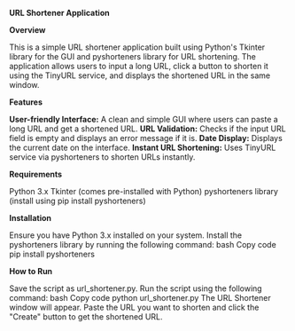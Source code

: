 **URL Shortener Application**

**Overview**

This is a simple URL shortener application built using Python's Tkinter library for the GUI and pyshorteners library for URL shortening. The application allows users to input a long URL, click a button to shorten it using the TinyURL service, and displays the shortened URL in the same window.

**Features**

**User-friendly Interface:** A clean and simple GUI where users can paste a long URL and get a shortened URL.
**URL Validation:** Checks if the input URL field is empty and displays an error message if it is.
**Date Display:** Displays the current date on the interface.
**Instant URL Shortening:** Uses TinyURL service via pyshorteners to shorten URLs instantly.


**Requirements**

Python 3.x
Tkinter (comes pre-installed with Python)
pyshorteners library (install using pip install pyshorteners)


**Installation**

Ensure you have Python 3.x installed on your system.
Install the pyshorteners library by running the following command:
bash
Copy code
pip install pyshorteners


**How to Run**

Save the script as url_shortener.py.
Run the script using the following command:
bash
Copy code
python url_shortener.py
The URL Shortener window will appear. Paste the URL you want to shorten and click the "Create" button to get the shortened URL.
